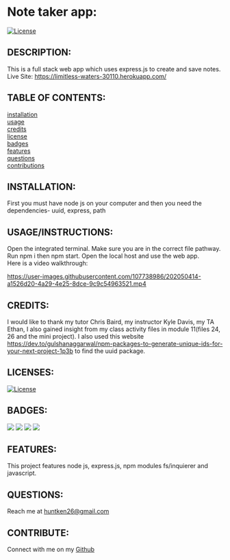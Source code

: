 # Note taker app:


[![License](https://img.shields.io/badge/License-MIT-yellow.svg)](https://opensource.org/licenses/MIT)

## DESCRIPTION:


This is a full stack web app which uses express.js to create and save notes.
Live Site: https://limitless-waters-30110.herokuapp.com/
## TABLE OF CONTENTS:

[installation](#installation) <br/>
[usage](#usageinstructions)<br/>
[credits](#creditacknowledgement)<br/>
[license](#licenses)<br/>
[badges](#badges)<br/>
[features](#features)<br/>
[questions](#questions)<br/>
[contributions](#contribute)<br/>


## INSTALLATION:

First you must have node js on your computer and then you need the dependencies- uuid, express, path

## USAGE/INSTRUCTIONS:

Open the integrated terminal. Make sure you are in the correct file pathway. Run npm i then npm start. Open the local host and use the web app.<br/>
Here is a video walkthrough:<br/>

https://user-images.githubusercontent.com/107738986/202050414-a1526d20-4a29-4e25-8dce-9c9c54963521.mp4

## CREDITS:

I would like to thank my tutor Chris Baird, my instructor Kyle Davis, my TA Ethan, I also gained insight from my class activity files in module 11(files 24, 26 and the mini project). I also used this website https://dev.to/gulshanaggarwal/npm-packages-to-generate-unique-ids-for-your-next-project-1p3b to find the uuid package.

## LICENSES:

[![License](https://img.shields.io/badge/License-MIT-yellow.svg)](https://opensource.org/licenses/MIT)

## BADGES:

<img src="https://img.shields.io/badge/Visual_Studio_Code-0078D4?style=for-the-badge&logo=visual%20studio%20code&logoColor=white" />
<img src="https://img.shields.io/badge/Node.js-339933?style=for-the-badge&logo=nodedotjs&logoColor=white" />
<img src="https://img.shields.io/badge/json-5E5C5C?style=for-the-badge&logo=json&logoColor=white" />
<img src="https://img.shields.io/badge/JavaScript-323330?style=for-the-badge&logo=javascript&logoColor=F7DF1E" />

## FEATURES:

This project features node js, express.js, npm modules fs/inquierer and javascript.

## QUESTIONS:

Reach me at huntken26@gmail.com

## CONTRIBUTE:

Connect with me on my [Github](https://github.com/Huntken26/node-readme-generator)<br/>
